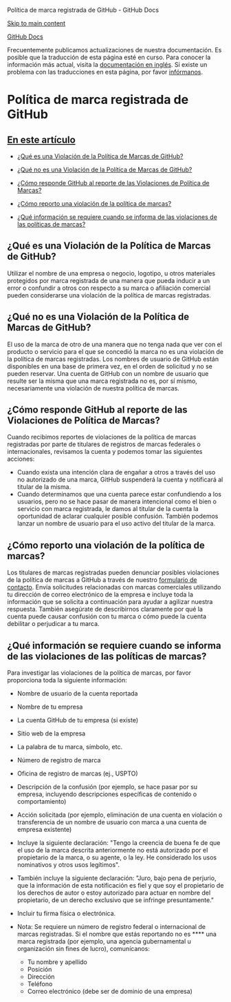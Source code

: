 Política de marca registrada de GitHub - GitHub Docs

[Skip to main content](#main-content)

[](/es)[GitHub Docs](/es)

Frecuentemente publicamos actualizaciones de nuestra documentación. Es posible que la traducción de esta página esté en curso. Para conocer la información más actual, visita la [documentación en inglés](/en). Si existe un problema con las traducciones en esta página, por favor [infórmanos](https://github.com/contact?form[subject]=translation%20issue%20on%20docs.github.com&form[comments]=).

Política de marca registrada de GitHub
==========

[En este artículo](/site-policy/content-removal-policies/github-trademark-policy#in-this-article)
----------

* [¿Qué es una Violación de la Política de Marcas de GitHub?](#what-is-a-github-trademark-policy-violation)

* [¿Qué no es una Violación de la Política de Marcas de GitHub?](#what-is-not-a-github-trademark-policy-violation)

* [¿Cómo responde GitHub al reporte de las Violaciones de Política de Marcas?](#how-does-github-respond-to-reported-trademark-policy-violations)

* [¿Cómo reporto una violación de la política de marcas?](#how-do-i-report-a-trademark-policy-violation)

* [¿Qué información se requiere cuando se informa de las violaciones de las políticas de marcas?](#what-information-is-required-when-reporting-trademark-policy-violations)

[](#what-is-a-github-trademark-policy-violation)¿Qué es una Violación de la Política de Marcas de GitHub?
----------

Utilizar el nombre de una empresa o negocio, logotipo, u otros materiales protegidos por marca registrada de una manera que pueda inducir a un error o confundir a otros con respecto a su marca o afiliación comercial pueden considerarse una violación de la política de marcas registradas.

[](#what-is-not-a-github-trademark-policy-violation)¿Qué no es una Violación de la Política de Marcas de GitHub?
----------

El uso de la marca de otro de una manera que no tenga nada que ver con el producto o servicio para el que se concedió la marca no es una violación de la política de marcas registradas. Los nombres de usuario de GitHub están disponibles en una base de primera vez, en el orden de solicitud y no se pueden reservar. Una cuenta de GitHub con un nombre de usuario que resulte ser la misma que una marca registrada no es, por sí mismo, necesariamente una violación de nuestra política de marcas.

[](#how-does-github-respond-to-reported-trademark-policy-violations)¿Cómo responde GitHub al reporte de las Violaciones de Política de Marcas?
----------

Cuando recibimos reportes de violaciones de la política de marcas registradas por parte de titulares de registros de marcas federales o internacionales, revisamos la cuenta y podemos tomar las siguientes acciones:

* Cuando exista una intención clara de engañar a otros a través del uso no autorizado de una marca, GitHub suspenderá la cuenta y notificará al titular de la misma.
* Cuando determinamos que una cuenta parece estar confundiendo a los usuarios, pero no se hace pasar de manera intencional como el bien o servicio con marca registrada, le damos al titular de la cuenta la oportunidad de aclarar cualquier posible confusión. También podemos lanzar un nombre de usuario para el uso activo del titular de la marca.

[](#how-do-i-report-a-trademark-policy-violation)¿Cómo reporto una violación de la política de marcas?
----------

Los titulares de marcas registradas pueden denunciar posibles violaciones de la política de marcas a GitHub a través de nuestro [formulario de contacto](https://support.github.com/contact?tags=docs-trademark). Envía solicitudes relacionadas con marcas comerciales utilizando tu dirección de correo electrónico de la empresa e incluye toda la información que se solicita a continuación para ayudar a agilizar nuestra respuesta. También asegúrate de describirnos claramente por qué la cuenta puede causar confusión con tu marca o cómo puede la cuenta debilitar o perjudicar a tu marca.

[](#what-information-is-required-when-reporting-trademark-policy-violations)¿Qué información se requiere cuando se informa de las violaciones de las políticas de marcas?
----------

Para investigar las violaciones de la política de marcas, por favor proporciona toda la siguiente información:

* Nombre de usuario de la cuenta reportada

* Nombre de tu empresa

* La cuenta GitHub de tu empresa (si existe)

* Sitio web de la empresa

* La palabra de tu marca, símbolo, etc.

* Número de registro de marca

* Oficina de registro de marcas (ej., USPTO)

* Descripción de la confusión (por ejemplo, se hace pasar por su empresa, incluyendo descripciones específicas de contenido o comportamiento)

* Acción solicitada (por ejemplo, eliminación de una cuenta en violación o transferencia de un nombre de usuario con marca a una cuenta de empresa existente)

* Incluye la siguiente declaración: "Tengo la creencia de buena fe de que el uso de la marca descrita anteriormente no está autorizado por el propietario de la marca, o su agente, o la ley. He considerado los usos nominativos y otros usos legítimos".

* También incluye la siguiente declaración: "Juro, bajo pena de perjurio, que la información de esta notificación es fiel y que soy el propietario de los derechos de autor o estoy autorizado para actuar en nombre del propietario, de un derecho exclusivo que se infringe presuntamente."

* Incluir tu firma física o electrónica.

* Nota: Se requiere un número de registro federal o internacional de marcas registradas. Si el nombre que estás reportando no es \*\*\*\* una marca registrada (por ejemplo, una agencia gubernamental u organización sin fines de lucro), comunícanos:

  * Tu nombre y apellido
  * Posición
  * Dirección
  * Teléfono
  * Correo electrónico (debe ser de dominio de una empresa)

